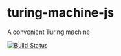 # turing-machine-js
A convenient Turing machine 

[![Build Status](https://travis-ci.com/mellonis/turing-machine-js.svg?branch=master)](https://travis-ci.com/mellonis/turing-machine-js)
